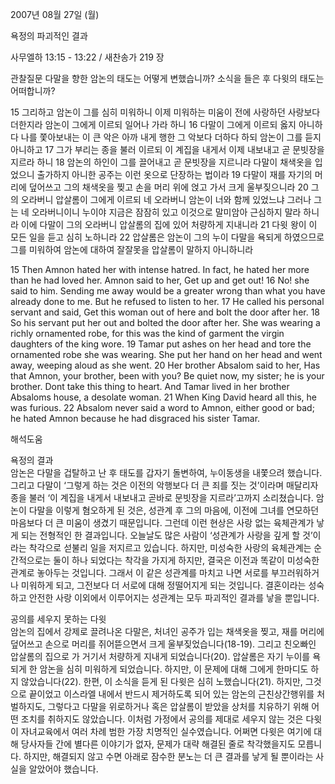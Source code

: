 2007년 08월 27일 (월)

욕정의 파괴적인 결과



사무엘하 13:15 - 13:22 / 새찬송가 219 장


관찰질문
다말을 향한 암논의 태도는 어떻게 변했습니까? 
소식을 들은 후 다윗의 태도는 어떠합니까? 

15 그리하고 암논이 그를 심히 미워하니 이제 미워하는 미움이 전에 사랑하던 사랑보다 더한지라 암논이 그에게 이르되 일어나 가라 하니 16 다말이 그에게 이르되 옳지 아니하다 나를 쫓아보내는 이 큰 악은 아까 내게 행한 그 악보다 더하다 하되 암논이 그를 듣지 아니하고 17 그가 부리는 종을 불러 이르되 이 계집을 내게서 이제 내보내고 곧 문빗장을 지르라 하니 18 암논의 하인이 그를 끌어내고 곧 문빗장을 지르니라 다말이 채색옷을 입었으니 출가하지 아니한 공주는 이런 옷으로 단장하는 법이라 19 다말이 재를 자기의 머리에 덮어쓰고 그의 채색옷을 찢고 손을 머리 위에 얹고 가서 크게 울부짖으니라 20 그의 오라버니 압살롬이 그에게 이르되 네 오라버니 암논이 너와 함께 있었느냐 그러나 그는 네 오라버니이니 누이야 지금은 잠잠히 있고 이것으로 말미암아 근심하지 말라 하니라 이에 다말이 그의 오라버니 압살롬의 집에 있어 처량하게 지내니라 21 다윗 왕이 이 모든 일을 듣고 심히 노하니라 22 압살롬은 암논이 그의 누이 다말을 욕되게 하였으므로 그를 미워하여 암논에 대하여 잘잘못을 압살롬이 말하지 아니하니라  

15 Then Amnon hated her with intense hatred. In fact, he hated her more than he had loved her. Amnon said to her, Get up and get out! 16 No! she said to him. Sending me away would be a greater wrong than what you have already done to me. But he refused to listen to her. 17 He called his personal servant and said, Get this woman out of here and bolt the door after her. 18 So his servant put her out and bolted the door after her. She was wearing a richly ornamented robe, for this was the kind of garment the virgin daughters of the king wore. 19 Tamar put ashes on her head and tore the ornamented robe she was wearing. She put her hand on her head and went away, weeping aloud as she went. 20 Her brother Absalom said to her, Has that Amnon, your brother, been with you? Be quiet now, my sister; he is your brother. Dont take this thing to heart. And Tamar lived in her brother Absaloms house, a desolate woman. 21 When King David heard all this, he was furious. 22 Absalom never said a word to Amnon, either good or bad; he hated Amnon because he had disgraced his sister Tamar.

해석도움





욕정의 결과  
암논은 다말을 겁탈하고 난 후 태도를 갑자기 돌변하여, 누이동생을 내쫓으려 했습니다. 그리고 다말이 ‘그렇게 하는 것은 이전의 악행보다 더 큰 죄를 짓는 것’이라며 매달리자 종을 불러 ‘이 계집을 내게서 내보내고 곧바로 문빗장을 지르라’고까지 소리쳤습니다. 암논이 다말을 이렇게 혐오하게 된 것은, 성관계 후 그의 마음에, 이전에 그녀를 연모하던 마음보다 더 큰 미움이 생겼기 때문입니다. 그런데 이런 현상은 사랑 없는 육체관계가 낳게 되는 전형적인 한 결과입니다. 오늘날도 많은 사람이 ‘성관계가 사랑을 깊게 할 것’이라는 착각으로 섣불리 일을 저지르고 있습니다. 하지만, 미성숙한 사랑의 육체관계는 순간적으로는 둘이 하나 되었다는 착각을 가지게 하지만, 결국은 이전과 똑같이 미성숙한 관계로 놓아두는 것입니다. 그래서 이 같은 성관계를 마치고 나면 서로를 부끄러워하거나 미워하게 되고, 그전보다 더 서로에 대해 정떨어지게 되는 것입니다. 결혼이라는 성숙하고 안전한 사랑 이외에서 이루어지는 성관계는 모두 파괴적인 결과를 낳을 뿐입니다.     

공의를 세우지 못하는 다윗  
암논의 집에서 강제로 끌려나온 다말은, 처녀인 공주가 입는 채색옷을 찢고, 재를 머리에 덮어쓰고 손으로 머리를 쥐어뜯으면서 크게 울부짖었습니다(18-19). 그리고 친오빠인 압살롬의 집으로 가 거기서 처량하게 지내게 되었습니다(20). 압살롬은 자기 누이를 욕되게 한 암논을 심히 미워하게 되었습니다. 하지만, 이 문제에 대해 그에게 한마디도 하지 않았습니다(22). 한편, 이 소식을 듣게 된 다윗은 심히 노했습니다(21). 하지만, 그것으로 끝이었고 이스라엘 내에서 반드시 제거하도록 되어 있는 암논의 근친상간행위를 처벌하지도, 그렇다고 다말을 위로하거나 혹은 압살롬이 받았을 상처를 치유하기 위해 어떤 조치를 취하지도 않았습니다. 이처럼 가정에서 공의를 제대로 세우지 않는 것은 다윗이 자녀교육에서 여러 차례 범한 가장 치명적인 실수였습니다. 어쩌면 다윗은 여기에 대해 당사자들 간에 별다른 이야기가 없자, 문제가 대략 해결된 줄로 착각했을지도 모릅니다. 하지만, 해결되지 않고 수면 아래로 잠수한 분노는 더 큰 결과를 낳게 될 뿐이라는 사실을 알았어야 했습니다.